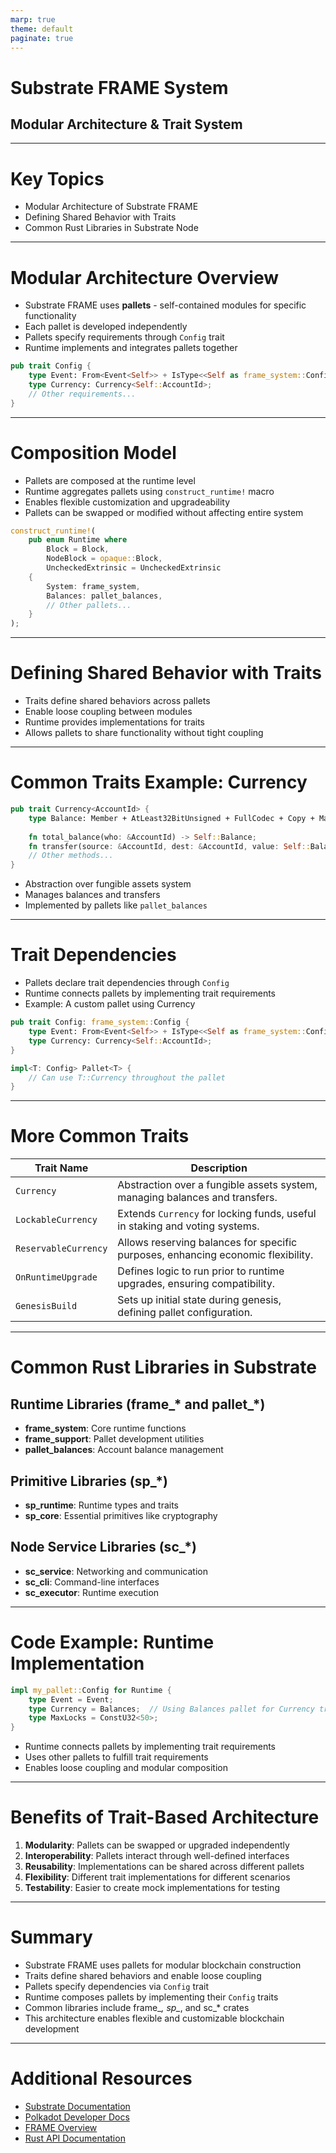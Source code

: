 ```yaml
---
marp: true
theme: default
paginate: true
---
```


# Substrate FRAME System
## Modular Architecture & Trait System

---

# Key Topics

- Modular Architecture of Substrate FRAME
- Defining Shared Behavior with Traits
- Common Rust Libraries in Substrate Node

---

# Modular Architecture Overview

- Substrate FRAME uses **pallets** - self-contained modules for specific functionality
- Each pallet is developed independently
- Pallets specify requirements through `Config` trait
- Runtime implements and integrates pallets together

```rust
pub trait Config {
    type Event: From<Event<Self>> + IsType<<Self as frame_system::Config>::Event>;
    type Currency: Currency<Self::AccountId>;
    // Other requirements...
}
```

---

# Composition Model

- Pallets are composed at the runtime level
- Runtime aggregates pallets using `construct_runtime!` macro
- Enables flexible customization and upgradeability
- Pallets can be swapped or modified without affecting entire system

```rust
construct_runtime!(
    pub enum Runtime where
        Block = Block,
        NodeBlock = opaque::Block,
        UncheckedExtrinsic = UncheckedExtrinsic
    {
        System: frame_system,
        Balances: pallet_balances,
        // Other pallets...
    }
);
```

---

# Defining Shared Behavior with Traits

- Traits define shared behaviors across pallets
- Enable loose coupling between modules
- Runtime provides implementations for traits
- Allows pallets to share functionality without tight coupling

---

# Common Traits Example: Currency

```rust
pub trait Currency<AccountId> {
    type Balance: Member + AtLeast32BitUnsigned + FullCodec + Copy + MaybeSerializeDeserialize + Debug + Default;
    
    fn total_balance(who: &AccountId) -> Self::Balance;
    fn transfer(source: &AccountId, dest: &AccountId, value: Self::Balance) -> DispatchResult;
    // Other methods...
}
```

- Abstraction over fungible assets system
- Manages balances and transfers
- Implemented by pallets like `pallet_balances`

---

# Trait Dependencies

- Pallets declare trait dependencies through `Config`
- Runtime connects pallets by implementing trait requirements
- Example: A custom pallet using Currency

```rust
pub trait Config: frame_system::Config {
    type Event: From<Event<Self>> + IsType<<Self as frame_system::Config>::Event>;
    type Currency: Currency<Self::AccountId>;
}

impl<T: Config> Pallet<T> {
    // Can use T::Currency throughout the pallet
}
```

---

# More Common Traits

| **Trait Name**          | **Description**                                                                 |
|-------------------------|---------------------------------------------------------------------------------|
| `Currency`              | Abstraction over a fungible assets system, managing balances and transfers.      |
| `LockableCurrency`      | Extends `Currency` for locking funds, useful in staking and voting systems.      |
| `ReservableCurrency`    | Allows reserving balances for specific purposes, enhancing economic flexibility. |
| `OnRuntimeUpgrade`      | Defines logic to run prior to runtime upgrades, ensuring compatibility.          |
| `GenesisBuild`          | Sets up initial state during genesis, defining pallet configuration.            |

---

# Common Rust Libraries in Substrate

## Runtime Libraries (frame_* and pallet_*)
- **frame_system**: Core runtime functions
- **frame_support**: Pallet development utilities
- **pallet_balances**: Account balance management

## Primitive Libraries (sp_*)
- **sp_runtime**: Runtime types and traits
- **sp_core**: Essential primitives like cryptography

## Node Service Libraries (sc_*)
- **sc_service**: Networking and communication
- **sc_cli**: Command-line interfaces
- **sc_executor**: Runtime execution

---

# Code Example: Runtime Implementation

```rust
impl my_pallet::Config for Runtime {
    type Event = Event;
    type Currency = Balances;  // Using Balances pallet for Currency trait
    type MaxLocks = ConstU32<50>;
}
```

- Runtime connects pallets by implementing trait requirements
- Uses other pallets to fulfill trait requirements
- Enables loose coupling and modular composition

---

# Benefits of Trait-Based Architecture

1. **Modularity**: Pallets can be swapped or upgraded independently
2. **Interoperability**: Pallets interact through well-defined interfaces 
3. **Reusability**: Implementations can be shared across different pallets
4. **Flexibility**: Different trait implementations for different scenarios
5. **Testability**: Easier to create mock implementations for testing

---

# Summary

- Substrate FRAME uses pallets for modular blockchain construction
- Traits define shared behaviors and enable loose coupling
- Pallets specify dependencies via `Config` trait
- Runtime composes pallets by implementing their `Config` traits
- Common libraries include frame_*, sp_*, and sc_* crates
- This architecture enables flexible and customizable blockchain development

---

# Additional Resources

- [Substrate Documentation](https://docs.substrate.io/)
- [Polkadot Developer Docs](https://docs.polkadot.com/)
- [FRAME Overview](https://docs.substrate.io/reference/frame-pallets/)
- [Rust API Documentation](https://docs.substrate.io/rustdocs/) 